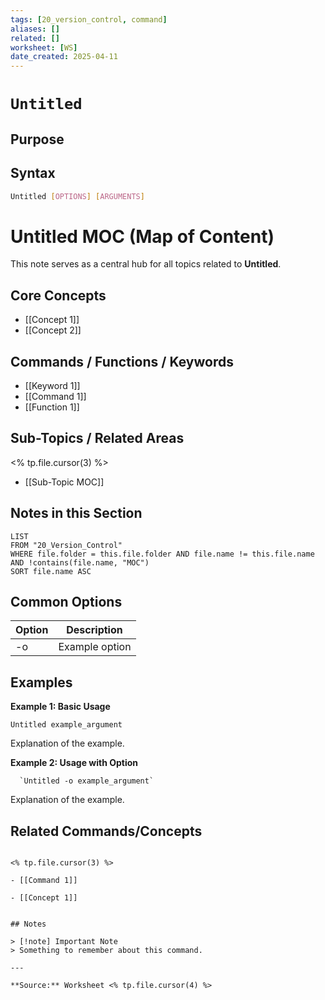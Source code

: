 ```yaml
---
tags: [20_version_control, command]
aliases: []
related: []
worksheet: [WS]
date_created: 2025-04-11
---
```

# ` Untitled `

## Purpose



## Syntax

```bash
Untitled [OPTIONS] [ARGUMENTS]
````
# Untitled MOC (Map of Content)

This note serves as a central hub for all topics related to **Untitled**.

## Core Concepts

- [[Concept 1]]
- [[Concept 2]]

## Commands / Functions / Keywords

- [[Keyword 1]]
- [[Command 1]]
- [[Function 1]]

## Sub-Topics / Related Areas
<% tp.file.cursor(3) %>
- [[Sub-Topic MOC]]

## Notes in this Section

```dataview
LIST
FROM "20_Version_Control"
WHERE file.folder = this.file.folder AND file.name != this.file.name AND !contains(file.name, "MOC")
SORT file.name ASC
````
## Common Options

| Option | Description    |
| ------ | -------------- |
| -o     | Example option |

## Examples

**Example 1: Basic Usage**

 `Untitled example_argument`

Explanation of the example.

**Example 2: Usage with Option**

      `Untitled -o example_argument`
    
Explanation of the example.

## Related Commands/Concepts
```

<% tp.file.cursor(3) %>

- [[Command 1]]
    
- [[Concept 1]]
    

## Notes

> [!note] Important Note  
> Something to remember about this command.

---

**Source:** Worksheet <% tp.file.cursor(4) %>